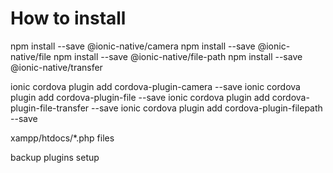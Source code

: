 # How to install

npm install --save @ionic-native/camera
npm install --save @ionic-native/file
npm install --save @ionic-native/file-path
npm install --save @ionic-native/transfer

ionic cordova plugin add cordova-plugin-camera --save
ionic cordova plugin add cordova-plugin-file --save
ionic cordova plugin add cordova-plugin-file-transfer --save
ionic cordova plugin add cordova-plugin-filepath --save

xampp/htdocs/*.php files

backup plugins setup
